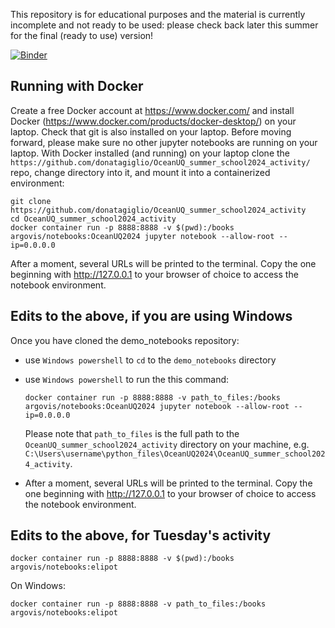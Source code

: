 This repository is for educational purposes and the material is currently incomplete and not ready to be used: please check back later this summer for the final (ready to use) version!

[![Binder](https://mybinder.org/badge_logo.svg)](https://mybinder.org/v2/gh/donatagiglio/OceanUQ_summer_school2024_activity/HEAD)

## Running with Docker

Create a free Docker account at https://www.docker.com/ and install Docker (https://www.docker.com/products/docker-desktop/) on your laptop. Check that git is also installed on your laptop. Before moving forward, please make sure no other jupyter notebooks are running on your laptop. With Docker installed (and running) on your laptop clone the `https://github.com/donatagiglio/OceanUQ_summer_school2024_activity/` repo, change directory into it, and mount it into a containerized environment:

```
git clone https://github.com/donatagiglio/OceanUQ_summer_school2024_activity
cd OceanUQ_summer_school2024_activity
docker container run -p 8888:8888 -v $(pwd):/books argovis/notebooks:OceanUQ2024 jupyter notebook --allow-root --ip=0.0.0.0
```

After a moment, several URLs will be printed to the terminal. Copy the one beginning with http://127.0.0.1 to your browser of choice to access the notebook environment.

## Edits to the above, if you are using Windows
Once you have cloned the demo_notebooks repository:
- use `Windows powershell` to `cd` to the `demo_notebooks` directory
- use `Windows powershell` to run the this command:

  ```
  docker container run -p 8888:8888 -v path_to_files:/books argovis/notebooks:OceanUQ2024 jupyter notebook --allow-root --ip=0.0.0.0
  ```

  Please note that `path_to_files` is the full path to the `OceanUQ_summer_school2024_activity` directory on your machine, e.g. `C:\Users\username\python_files\OceanUQ2024\OceanUQ_summer_school2024_activity`.
- After a moment, several URLs will be printed to the terminal. Copy the one beginning with http://127.0.0.1 to your browser of choice to access the notebook environment.

## Edits to the above, for Tuesday's activity
```
docker container run -p 8888:8888 -v $(pwd):/books argovis/notebooks:elipot
```
On Windows:
```
docker container run -p 8888:8888 -v path_to_files:/books argovis/notebooks:elipot 
```
